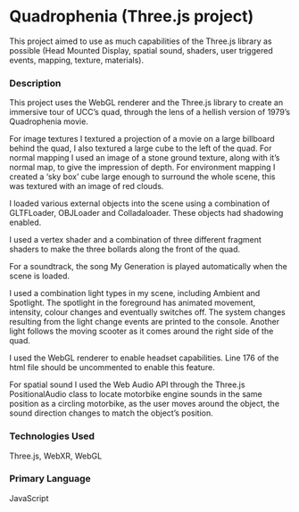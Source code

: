 # Quadrophenia (Three.js project)

This project aimed to use as much capabilities of the Three.js library as possible (Head Mounted Display, spatial sound, shaders, user triggered events, mapping, texture, materials).

### Description

This project uses the WebGL renderer and the Three.js library to create an immersive tour of UCC’s quad, through the lens of a hellish version of 1979’s Quadrophenia movie.

For image textures I textured a projection of a movie on a large billboard behind the quad, I also textured a large cube to the left of the quad. For normal mapping I used an image of a stone ground texture, along with it’s normal map, to give the impression of depth. For environment mapping I created a ‘sky box’ cube large enough to surround the whole scene, this was textured with an image of red clouds.

I loaded various external objects into the scene using a combination of GLTFLoader, OBJLoader and Colladaloader. These objects had shadowing enabled.

I used a vertex shader and a combination of three different fragment shaders to make the three bollards along the front of the quad.

For a soundtrack, the song My Generation is played automatically when the scene is loaded.

I used a combination light types in my scene, including Ambient and Spotlight. The spotlight in the foreground has animated movement, intensity, colour changes and eventually switches off.  The system changes resulting from the light change events are printed to the console. Another light follows the moving scooter as it comes around the right side of the quad.

I used the WebGL renderer to enable headset capabilities. Line 176 of the html file should be uncommented to enable this feature.

For spatial sound I used the Web Audio API through the Three.js PositionalAudio class to locate motorbike engine sounds in the same position as a circling motorbike, as the user moves around the object, the sound direction changes to match the object’s position.


### Technologies Used

Three.js, WebXR, WebGL

### Primary Language

JavaScript
